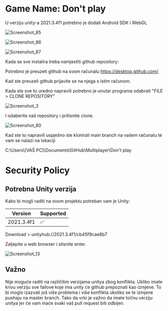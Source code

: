 # Game Name: Don't play

U verziju unity-a 2021.3.4f1 potrebno je dodati Android SDK i WebGL

![Screenshot_85](https://user-images.githubusercontent.com/29728342/199067094-432c4eb0-edf7-47d3-9711-1d157016acf6.png)

![Screenshot_86](https://user-images.githubusercontent.com/29728342/199067128-3990858e-9ae1-485c-a0c9-8e95e9b9be67.png)

![Screenshot_87](https://user-images.githubusercontent.com/29728342/199067138-e56a3cae-1417-485a-925e-d99a7e23de4f.png)

Kada se sve instalira treba namjestiti github repository:

Potrebno je preuzeti github na svom računalu 
          https://desktop.github.com/
          
Kad ste preuzeli github prijavite se na njega s istim računom.

Kada ste sve to uredno napravili potrebno je unutar programa odabrati "FILE > CLONE REPOSITORY"

![Screenshot_3](https://user-images.githubusercontent.com/29728342/196375902-9bcdbf30-059d-426a-b689-db3fb15c816c.png)

I odaberite naš repository i pritisnite clone.

![Screenshot_80](https://user-images.githubusercontent.com/29728342/199033411-de526bc7-e344-419e-88b6-fee78a274b38.png)


Kad ste to napravili uspješno ste klonirali main branch na vašem računalu te vam se nalazi na lokaciji

C:\Users\\[VAŠ PC]\Documents\GitHub\Multiplayer\Don't play




##

# Security Policy

## Potrebna Unity verzija

Kako bi mogli raditi na ovom projektu potreban vam je Unity:

| Version | Supported          |
| ------- | ------------------ |
| 2021.3.4f1 | :white_check_mark: |

Download > unityhub://2021.3.4f1/cb45f9cae8b7

Zaljepite u web browser i stisnite enter.

![Screenshot_13](https://user-images.githubusercontent.com/29728342/196695777-154f9cd8-2700-4126-945d-46533fb67cc0.png)



## Važno

Nije moguće raditi na različitim verzijama unitya zbog konflikta.
Ukliko imate krivu verziju sve failove koje ima unity će github prepoznati kao izmjene.
To bi moglo izazvati još više problema i više konflikta ukoliko se te izmjene pushaju na master branch.
Tako da vrlo je važno da imate točnu verziju unitya jer će vam inaće svaki vaš pull request biti odbijen.
